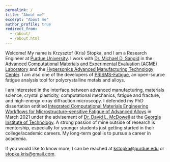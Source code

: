 ```yaml
---
permalink: /
title: "About me"
excerpt: "About me"
author_profile: true
redirect_from: 
  - /about/
  - /about.html
---
```


Welcome! My name is Krzysztof (Kris) Stopka, and I am a Research Engineer at [Purdue University](https://www.purdue.edu/). I work with [Dr. Michael D. Sangid](https://engineering.purdue.edu/AAE/people/ptProfile?resource_id=73161) in the [Advanced Computational Materials and Experimental Evaluation (ACME) Laboratory](https://engineering.purdue.edu/~msangid/) and the [Hypersonics Advanced Manufacturing Technology Center](https://research.purdue.edu/hamtc/). I am also one of the developers of [PRISMS-Fatigue](https://github.com/prisms-center/Fatigue), an open-source fatigue analysis tool for polycrystalline metals and alloys.

I am interested in the interface between advanced manufacturing, materials science, crystal plasticity, computational mechanics, fatigue and fracture, and high-energy x-ray diffraction microscopy. I defended my PhD dissertation entitled [Integrated Computational Materials Engineering Workflows for Microstructure-sensitive Fatigue of Advanced Alloys](http://hdl.handle.net/1853/64725) in March 2021 under the advisement of [Dr. David L. McDowell](http://me.gatech.edu/faculty/mcdowell) at the [Georgia Institute of Technology](https://www.gatech.edu/). A strong passion of mine outside of research is mentorship, especially for younger students just getting started in their college/academic careers. My long-term goal is to pursue a career in academia.

If you would like to know more, I can be reached at [kstopka@purdue.edu](mailto:kstopka@purdue.edu) or [stopka.kris@gmail.com](mailto:stopka.kris@gmail.com).